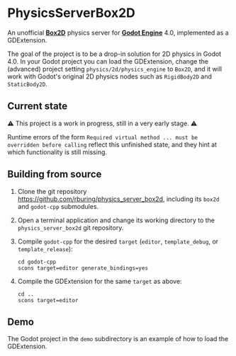 # PhysicsServerBox2D

An unofficial [**Box2D**](https://github.com/erincatto/box2d) physics server for [**Godot Engine**](https://github.com/godotengine/godot) 4.0, implemented as a GDExtension.

The goal of the project is to be a drop-in solution for 2D physics in Godot 4.0. In your Godot project you can load the GDExtension, change the (advanced) project setting `physics/2d/physics_engine` to `Box2D`, and it will work with Godot's original 2D physics nodes such as `RigidBody2D` and `StaticBody2D`.

## Current state

⚠ This project is a work in progress, still in a very early stage. ⚠

Runtime errors of the form `Required virtual method ... must be overridden before calling` reflect this unfinished state, and they hint at which functionality is still missing.

## Building from source

1. Clone the git repository https://github.com/rburing/physics_server_box2d, including its `box2d` and `godot-cpp` submodules.

2. Open a terminal application and change its working directory to the `physics_server_box2d` git repository.

3. Compile `godot-cpp` for the desired `target` (`editor`, `template_debug`, or `template_release`):

       cd godot-cpp
       scons target=editor generate_bindings=yes

4. Compile the GDExtension for the same `target` as above:

       cd ..
       scons target=editor

## Demo

The Godot project in the `demo` subdirectory is an example of how to load the GDExtension.
